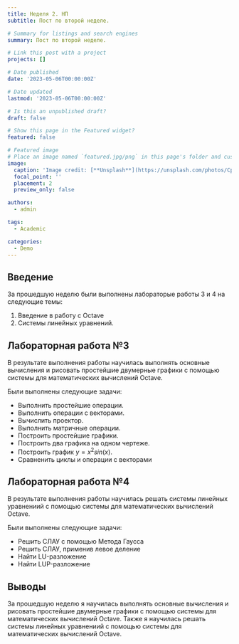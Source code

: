 ```yaml
---
title: Неделя 2. НП
subtitle: Пост по второй неделе.

# Summary for listings and search engines
summary: Пост по второй неделе.

# Link this post with a project
projects: []

# Date published
date: '2023-05-06T00:00:00Z'

# Date updated
lastmod: '2023-05-06T00:00:00Z'

# Is this an unpublished draft?
draft: false

# Show this page in the Featured widget?
featured: false

# Featured image
# Place an image named `featured.jpg/png` in this page's folder and customize its options here.
image:
  caption: 'Image credit: [**Unsplash**](https://unsplash.com/photos/CpkOjOcXdUY)'
  focal_point: ''
  placement: 2
  preview_only: false

authors:
  - admin

tags:
  - Academic

categories:
  - Demo
---
```


## Введение
За прошедшую неделю были выполнены лабораторые работы 3 и 4 на следующие темы:

1. Введение в работу с Octave
2. Системы линейных уравнений.

## Лабораторная работа №3

В результате выполнения работы научилась выполнять основные вычисления и рисовать простейшие двумерные графики с помощью системы для математических вычислений Octave.

Были выполнены следующие задачи:

- Выполнить простейшие операции.
- Выполнить операции с векторами.
- Вычислить проектор.
- Выполнить матричные операции.
- Построить простейшие графики.
- Построить два графика на одном чертеже.
- Построить график $y = x^2sin(x)$.
- Сравненить циклы и операции с векторами

## Лабораторная работа №4

В результате выполнения работы научилась решать системы линейных уравнениий с помощью системы для математических вычислений Oсtave.

Были выполнены следующие задачи:

- Решить СЛАУ с помощью Метода Гаусса
- Решить СЛАУ, применив левое деление
- Найти LU-разложение
- Найти LUP-разложение

## Выводы

За прошедшую неделю я научилась выполнять основные вычисления и рисовать простейшие двумерные графики с помощью системы для математических вычислений Octave. Также я научилась решать системы линейных уравнениий с помощью системы для математических вычислений Oсtave.

